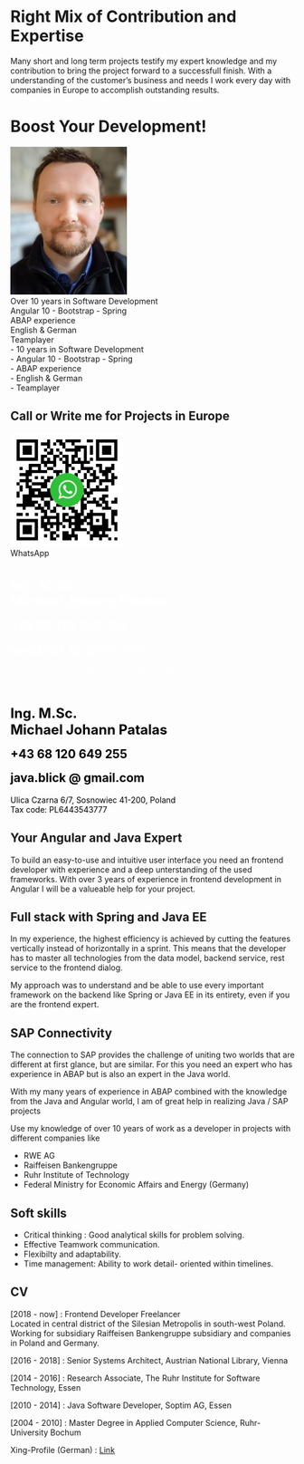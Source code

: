 # Right Mix of Contribution and Expertise

Many short and long term projects testify my expert knowledge and my contribution to bring the project forward to a successfull finish. With a understanding of the customer’s business and needs I work every day with companies in Europe to accomplish outstanding results.

# Boost Your Development! 
 <div class="profile-container">
    <div class="profile-pic">
    <img width="206" height="261" src="assets/images/me_3.jpg">
    </div>
    <div class="top-container">
      <div class="top-box">
          <div>Over 10 years in Software Development</div>
          <div>Angular 10 - Bootstrap - Spring</div>
          <div>ABAP experience</div>
          <div>English & German</div>
          <div>Teamplayer</div>
        </div>
    </div>
</div>
<div class="small-top-container">
- 10 years in Software Development<br/>
- Angular 10 - Bootstrap - Spring<br/>
- ABAP experience<br/>
- English & German<br/>
- Teamplayer<br/>
</div>

## Call or Write me for Projects in Europe
<div class="box-container">
    <div class="box blurred-bg with-flex " draggable="true">
    <div style="flex: 0 200px">
        <img src="/assets/images/qr-code-wa.png" height="200px"><br />
        WhatsApp
    </div>
    <div class="box-content" style="flex: 3">
        <h1 class="raleway" style="color: #ffffff; font-size: 1.5rem;">Ing. M.Sc.<br /> Michael Johann Patalas</h1>
        <h2 style="color: #ffffff; margin-top: 0">+43 68 120 649 255</h2>
        <h2 class="raleway" style="color: #ffffff; margin-top: 0">java.blick @ gmail.com</h2>
        <p style="color: #ffffff">
        Ulica Czarna 6/7, Sosnowiec 41-200, Poland<br />
        Tax code: PL6443543777<br />
        </p>
    </div>
    </div>
    <!--<script>
    $(function () {
        $(".box").draggable({
        containment: "parent"
        });
    });
    </script>
    -->
</div>
<div class="small-box-container">
<h1 class="raleway" style="color: #000000; font-size: 1.5rem;">Ing. M.Sc.<br /> Michael Johann Patalas</h1>
    <h2 style="color: #000000; margin-top: 0">+43 68 120 649 255</h2>
    <h2 class="raleway" style="color: #000000; margin-top: 0">java.blick @ gmail.com</h2>
    <p style="color: #000000">
    Ulica Czarna 6/7, Sosnowiec 41-200, Poland<br />
    Tax code: PL6443543777<br />
    </p>
</div>

## Your Angular and Java Expert

To build an easy-to-use and intuitive user interface you need an frontend developer with experience and a deep unterstanding of the used frameworks. With over 3 years of experience in frontend development in Angular I will be a valueable help for your project. 
 

## Full stack with Spring and Java EE
In my experience, the highest efficiency is achieved by cutting the features vertically instead of horizontally in a sprint.
This means that the developer has to master all technologies from the data model, backend service, rest service to the frontend dialog.

My approach was to understand and be able to use every important framework on the backend like Spring or Java EE in its entirety, even if you are the frontend expert.

## SAP Connectivity
The connection to SAP provides the challenge of uniting two worlds that are different at first glance, but are similar. For this you need an expert who has experience in ABAP but is also an expert in the Java world.

With my many years of experience in ABAP combined with the knowledge from the Java and Angular world, I am of great help in realizing Java / SAP projects

Use my knowledge of over 10 years of work as a developer in projects with different companies like 
- RWE AG
- Raiffeisen Bankengruppe
- Ruhr Institute of Technology
- Federal Ministry for Economic Affairs and Energy (Germany)

## Soft skills
- Critical thinking : Good analytical skills for problem solving.
- Effective Teamwork communication. 
- Flexibilty and adaptability.
- Time management: Ability to work detail- oriented within timelines.


## CV 
<div class="white">
    <div id="timesheet"></div>
</div>
<script>
    new Timesheet('timesheet', 2013, 2020, [
    ['2018', '2020', 'Raiffeisen Sub.', 'ipsum', ['Angular', 'SAP JCO', 'Spring']],
    ['2016', '2018', 'Austrian National Library', 'dolor', ['Angular', 'JAVA EE', 'NoSQL',]],
    ['2014', '2016', 'The Ruhr Institute for Software Technology', 'default',['Spring', 'Ontologies']],
    ['2010', '2014', 'Soptim AG', 'ipsum',['JAVA EE', 'Oracle', 'UI-Design']]
    ]);
</script>


[2018 - now] : Frontend Developer Freelancer <br/>
Located in central district of the Silesian Metropolis in south-west Poland.<br/>
Working for subsidiary Raiffeisen Bankengruppe subsidiary and companies in Poland and Germany.

[2016 - 2018] : Senior Systems Architect, Austrian National Library, Vienna

[2014 - 2016] : Research Associate, The Ruhr Institute for Software Technology, Essen

[2010 - 2014] : Java Software Developer, Soptim AG, Essen

[2004 - 2010] : Master Degree in Applied Computer Science, Ruhr-University Bochum


Xing-Profile (German) : [Link](https://www.xing.com/profile/MichaelJohann_Patalas2)
